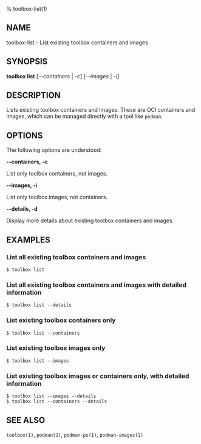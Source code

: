 % toolbox-list(1)

## NAME
toolbox\-list - List existing toolbox containers and images

## SYNOPSIS
**toolbox list** [*--containers* | *-c*] [*--images* | *-i*]

## DESCRIPTION

Lists existing toolbox containers and images. These are OCI containers and
images, which can be managed directly with a tool like `podman`.

## OPTIONS ##

The following options are understood:

**--containers, -c**

List only toolbox containers, not images.

**--images, -i**

List only toolbox images, not containers.

**--details, -d**

Display more details about existing toolbox containers and images.

## EXAMPLES

### List all existing toolbox containers and images

```
$ toolbox list
```

### List all existing toolbox containers and images with detailed information

```
$ toolbox list --details
```

### List existing toolbox containers only

```
$ toolbox list --containers
```

### List existing toolbox images only

```
$ toolbox list --images
```

### List existing toolbox images or containers only, with detailed information

```
$ toolbox list --images --details
$ toolbox list --containers --details
```

## SEE ALSO

`toolbox(1)`, `podman(1)`, `podman-ps(1)`, `podman-images(1)`
